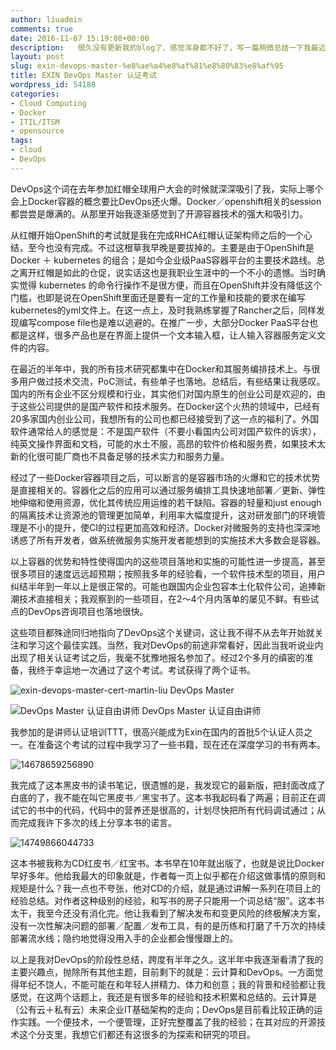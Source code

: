 ```yaml
---
author: liuadmin
comments: true
date: 2016-11-07 15:19:08+00:00
description:   很久没有更新我的blog了，感觉浑身都不好了，写一篇稍微总结一下我最近关于DevOps的相关状态和进展。
layout: post
slug: exin-devops-master-%e8%ae%a4%e8%af%81%e8%80%83%e8%af%95
title: EXIN DevOps Master 认证考试
wordpress_id: 54188
categories:
- Cloud Computing
- Docker
- ITIL/ITSM
- opensource
tags:
- cloud
- DevOps
---
```



DevOps这个词在去年参加红帽全球用户大会的时候就深深吸引了我，实际上哪个会上Docker容器的概念要比DevOps还火爆。Docker／openshift相关的session都尝尝是爆满的。从那里开始我逐渐感觉到了开源容器技术的强大和吸引力。

从红帽开始OpenShift的考试就是我在完成RHCA红帽认证架构师之后的一个心结，至今也没有完成。不过这根草我早晚是要拔掉的。主要是由于OpenShift是Docker ＋ kubernetes 的组合；是如今企业级PaaS容器平台的主要技术路线。总之离开红帽是如此的仓促，说实话这也是我职业生涯中的一个不小的遗憾。当时确实觉得 kubernetes 的命令行操作不是很方便，而且在OpenShift并没有降低这个门槛，也即是说在OpenShift里面还是要有一定的工作量和技能的要求在编写kubernetes的yml文件上。在这一点上，及时我熟练掌握了Rancher之后，同样发现编写compose file也是难以逃避的。在推广一步，大部分Docker PaaS平台也都是这样，很多产品也是在界面上提供一个文本输入框，让人输入容器服务定义文件的内容。

在最近的半年中，我的所有技术研究都集中在Docker和其服务编排技术上。与很多用户做过技术交流，PoC测试，有些单子也落地。总结后，有些结果让我感叹。国内的所有企业不区分规模和行业，其实他们对国内原生的创业公司是欢迎的，由于这些公司提供的是国产软件和技术服务。在Docker这个火热的领域中，已经有20多家国内创业公司，我想所有的公司也都已经接受到了这一点的福利了。外国软件通常给人的感觉是：不是国产软件（不要小看国内公司对国产软件的诉求），纯英文操作界面和文档，可能的水土不服，高昂的软件价格和服务费，如果技术太新的化很可能厂商也不具备足够的技术实力和服务力量。

经过了一些Docker容器项目之后，可以断言的是容器市场的火爆和它的技术优势是直接相关的。容器化之后的应用可以通过服务编排工具快速地部署／更新、弹性地伸缩和使用资源，优化其传统应用运维的若干缺陷。容器的轻量和just enough的隔离技术让资源池的管理更加简单，利用率大幅度提升，这对研发部门的环境管理是不小的提升，使CI的过程更加高效和经济。Docker对微服务的支持也深深地诱惑了所有开发者，做系统微服务实施开发者能想到的实施技术大多数会是容器。

以上容器的优势和特性使得国内的这些项目落地和实施的可能性进一步提高，甚至很多项目的速度远远超预期；按照我多年的经验看，一个软件技术型的项目，用户纠结半年到一年以上是很正常的。可能也跟国内企业包容本土化软件公司，追捧新潮技术直接相关；我观察到的一些项目，在2～4个月内落单的屡见不鲜。有些试点的DevOps咨询项目也落地很快。

这些项目都殊途同归地指向了DevOps这个关键词，这让我不得不从去年开始就关注和学习这个最佳实践。当然，我对DevOps的前途非常看好，因此当我听说业内出现了相关认证考试之后，我毫不犹豫地报名参加了。经过2个多月的缜密的准备，我终于幸运地一次通过了这个考试。考试获得了两个证书。

![exin-devops-master-cert-martin-liu](http://cdn1.martinliu.cn/wp-content/uploads/2016/11/EXIN-DevOps-Master-Cert-Martin-Liu.jpg) DevOps Master

![DevOps Master 认证自由讲师](http://cdn1.martinliu.cn/wp-content/uploads/2016/11/certificate-devops-freelance-trainer-Liu-Zheng.jpg) DevOps Master 认证自由讲师

我参加的是讲师认证培训TTT，很高兴能成为Exin在国内的首批5个认证人员之一。在准备这个考试的过程中我学习了一些书籍，现在还在深度学习的书有两本。

![14678659256890](http://cdn1.martinliu.cn/wp-content/uploads/2016/11/14678659256890.jpg)

我完成了这本黑皮书的读书笔记，很遗憾的是，我发现它的最新版，把封面改成了白底的了，我不能在叫它黑皮书／黑宝书了。这本书我起码看了两遍；目前正在调试它的书中的代码，代码中的营养还是很高的，计划尽快把所有代码调试通过；从而完成我许下多次的线上分享本书的诺言。

![14749866044733](http://cdn1.martinliu.cn/wp-content/uploads/2016/11/14749866044733.jpg)

这本书被我称为CD红皮书／红宝书。本书早在10年就出版了，也就是说比Docker早好多年。他给我最大的印象就是，作者每一页上似乎都在介绍这做事情的原则和规矩是什么？我一点也不夸张，他对CD的介绍，就是通过讲解一系列在项目上的经验总结。对作者这种级别的经验，和写书的房子只能用一个词总结“服”。这本书太干，我至今还没有消化完。他让我看到了解决发布和变更风险的终极解决方案，没有一次性解决问题的部署／配置／发布工具，有的是历练和打磨了千万次的持续部署流水线；隐约地觉得没用入手的企业都会慢慢跟上的。

以上是我对DevOps的阶段性总结，跨度有半年之久。这半年中我逐渐看清了我的主要兴趣点，抛除所有其他主题，目前剩下的就是：云计算和DevOps。一方面觉得年纪不饶人，不能可能在和年轻人拼精力、体力和创意；我的背景和经验都让我感觉，在这两个话题上，我还是有很多年的经验和技术积累和总结的。云计算是（公有云＋私有云）未来企业IT基础架构的走向；DevOps是目前看比较正确的运作实践。一个便技术，一个便管理，正好完整覆盖了我的经验；在其对应的开源技术这个分支里，我想它们都还有这很多的为探索和研究的项目。
